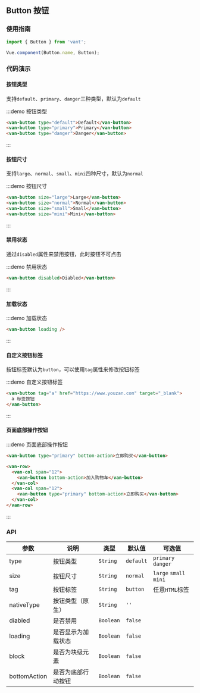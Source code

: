 <style>
.demo-button {
  .van-button {
    user-select: none;

    &--large,
    &--bottom-action {
      margin-bottom: 15px;
    }
  }

  .zan-doc-demo-block {
    padding: 0 15px;
  }

  .zan-doc-demo-block__subtitle {
    padding-left: 0;
  }
}
</style>

## Button 按钮

### 使用指南
``` javascript
import { Button } from 'vant';

Vue.component(Button.name, Button);
```

### 代码演示

#### 按钮类型

支持`default`、`primary`、`danger`三种类型，默认为`default`

:::demo 按钮类型
```html
<van-button type="default">Default</van-button>
<van-button type="primary">Primary</van-button>
<van-button type="danger">Danger</van-button>
```
:::

#### 按钮尺寸

支持`large`、`normal`、`small`、`mini`四种尺寸，默认为`normal`

:::demo 按钮尺寸
```html 
<van-button size="large">Large</van-button>
<van-button size="normal">Normal</van-button>
<van-button size="small">Small</van-button>
<van-button size="mini">Mini</van-button>
```
:::

#### 禁用状态

通过`disabled`属性来禁用按钮，此时按钮不可点击

:::demo 禁用状态
```html
<van-button disabled>Diabled</van-button>
```
:::

#### 加载状态

:::demo 加载状态
```html 
<van-button loading />
```
:::

#### 自定义按钮标签

按钮标签默认为`button`，可以使用`tag`属性来修改按钮标签

:::demo 自定义按钮标签
```html 
<van-button tag="a" href="https://www.youzan.com" target="_blank">
  a 标签按钮
</van-button>
```
:::

#### 页面底部操作按钮

:::demo 页面底部操作按钮
```html 
<van-button type="primary" bottom-action>立即购买</van-button>

<van-row>
  <van-col span="12">
    <van-button bottom-action>加入购物车</van-button>
  </van-col>
  <van-col span="12">
    <van-button type="primary" bottom-action>立即购买</van-button>
  </van-col>
</van-row>
```
:::

### API

| 参数       | 说明      | 类型       | 默认值       | 可选值       |
|-----------|-----------|-----------|-------------|-------------|
| type | 按钮类型 | `String`  | `default` | `primary` `danger` |
| size | 按钮尺寸 | `String`  | `normal` | `large` `small` `mini` |
| tag | 按钮标签 | `String`  | `button` | 任意`HTML`标签 |
| nativeType | 按钮类型（原生） | `String`  | `''` | |
| diabled | 是否禁用 | `Boolean`  |  `false`  | |
| loading | 是否显示为加载状态 | `Boolean`  |  `false`  | |
| block | 是否为块级元素 | `Boolean`  |   `false`   | |
| bottomAction | 是否为底部行动按钮 | `Boolean` | `false` | |
